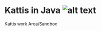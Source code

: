 # Kattis in Java ![alt text](https://github.com/robalascott/Kattis/img.png)
Kattis work Area/Sandbox
